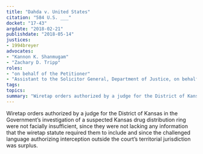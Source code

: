 ```yaml
---
title: "Dahda v. United States"
citation: "584 U.S. ___"
docket: "17-43"
argdate: "2018-02-21"
publishdate: "2018-05-14"
justices:
- 1994breyer
advocates:
- "Kannon K. Shanmugam"
- "Zachary D. Tripp"
roles:
- "on behalf of the Petitioner"
- "Assistant to the Solicitor General, Department of Justice, on behalf of the United States"
tags:
topics:
summary: "Wiretap orders authorized by a judge for the District of Kansas in the Government’s investigation of a suspected Kansas drug distribution ring were not facially insufficient, since they were not lacking any information that the wiretap statute required them to include and since the challenged language authorizing interception outside the court’s territorial jurisdiction was surplus."
---
```

Wiretap orders authorized by a judge for the District of Kansas in the Government’s investigation of a suspected Kansas drug distribution ring were not facially insufficient, since they were not lacking any information that the wiretap statute required them to include and since the challenged language authorizing interception outside the court’s territorial jurisdiction was surplus.

